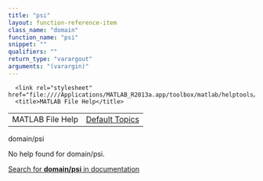 ```yaml
---
title: "psi"
layout: function-reference-item
class_name: "domain"
function_name: "psi"
snippet: ""
qualifiers: ""
return_type: "varargout"
arguments: "(varargin)"
---
```


<html>
   <head>
      <meta http-equiv="Content-Type" content="text/html; charset=utf-8">
   
      <link rel="stylesheet" href="file:////Applications/MATLAB_R2013a.app/toolbox/matlab/helptools/private/helpwin.css">
      <title>MATLAB File Help</title>
   </head>
   <body>
      <!--Single-page help-->
      <table border="0" cellspacing="0" width="100%">
         <tr class="subheader">
            <td class="headertitle">MATLAB File Help</td>
            <td class="subheader-right"><a href="matlab:helpwin">Default Topics</a></td>
         </tr>
      </table>
      <div class="title">domain/psi</div>
      <!--No help found-->
      <p>No help found for <span class="helptopic">domain/psi</span>.
      </p>
      <p><a href="matlab:docsearch('domain/psi')">
            Search for <b>domain/psi</b> in documentation
            </a></p>
   </body>
</html>
